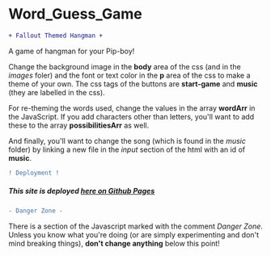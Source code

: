 # Word_Guess_Game
```diff
+ Fallout Themed Hangman +
```
A game of hangman for your Pip-boy!

Change the background image in the **body** area of the css (and in the *images* foler) and the font or text color in the **p** area of the css to make a theme of your own. The css tags of the buttons are **start-game** and **music** (they are labelled in the css).

For re-theming the words used, change the values in the array **wordArr** in the JavaScript. If you add characters other than letters, you'll want to add these to the array **possibilitiesArr** as well.

And finally, you'll want to change the song (which is found in the *music* folder) by linking a new file in the  *input* section of the html with an id of **music**.


```diff
! Deployment !
```

##### This site is deployed [here on Github Pages](https://wsatchmo.github.io/Word_Guess_Game/) 

```diff
- Danger Zone -
```
There is a section of the Javascript marked with the comment *Danger Zone*. Unless you know what you're doing (or are simply experimenting and don't mind breaking things), **don't change anything** below this point!

